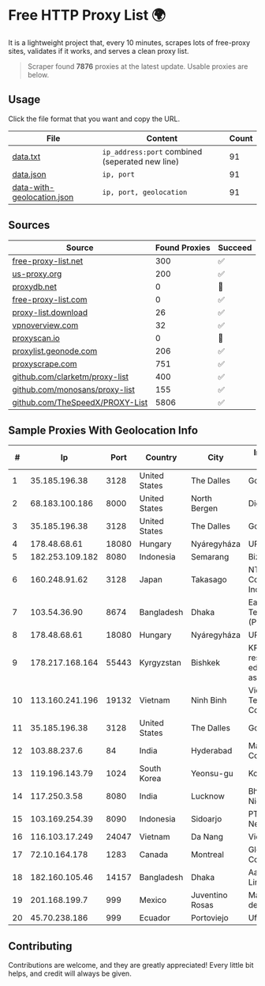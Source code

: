 
# Free HTTP Proxy List 🌍

It is a lightweight project that, every 10 minutes, scrapes lots of free-proxy sites, validates if it works, and serves a clean proxy list.


> Scraper found **7876** proxies at the latest update. Usable proxies are below.

## Usage

Click the file format that you want and copy the URL.


|File|Content|Count|
|----|-------|-----|
|[data.txt](https://raw.githubusercontent.com/themiralay/Proxy-List-World/master/data.txt)|`ip_address:port` combined (seperated new line)|91|
|[data.json](https://raw.githubusercontent.com/themiralay/Proxy-List-World/master/data.json)|`ip, port`|91|
|[data-with-geolocation.json](https://raw.githubusercontent.com/themiralay/Proxy-List-World/master/data-with-geolocation.json)|`ip, port, geolocation`|91|

## Sources

|Source|Found Proxies|Succeed|
|------|-------------|-------|
|[free-proxy-list.net](https://free-proxy-list.net)|300|✅|
|[us-proxy.org](https://www.us-proxy.org)|200|✅|
|[proxydb.net](http://proxydb.net)|0|🚫|
|[free-proxy-list.com](https://free-proxy-list.com/?page=&port=&type%5B%5D=http&type%5B%5D=https&up_time=0&search=Search)|0|✅|
|[proxy-list.download](https://www.proxy-list.download/HTTP)|26|✅|
|[vpnoverview.com](https://vpnoverview.com/privacy/anonymous-browsing/free-proxy-servers)|32|✅|
|[proxyscan.io](https://www.proxyscan.io)|0|🚫|
|[proxylist.geonode.com](https://proxylist.geonode.com/api/proxy-list?limit=300&page=1&sort_by=lastChecked&sort_type=desc&protocols=http,https)|206|✅|
|[proxyscrape.com](https://api.proxyscrape.com/v2/?request=displayproxies&protocol=http&timeout=10000&country=all&ssl=all&anonymity=all)|751|✅|
|[github.com/clarketm/proxy-list](https://raw.githubusercontent.com/clarketm/proxy-list/master/proxy-list-raw.txt)|400|✅|
|[github.com/monosans/proxy-list](https://raw.githubusercontent.com/monosans/proxy-list/main/proxies/http.txt)|155|✅|
|[github.com/TheSpeedX/PROXY-List](https://raw.githubusercontent.com/TheSpeedX/PROXY-List/master/http.txt)|5806|✅|


## Sample Proxies With Geolocation Info

|#|Ip|Port|Country|City|Internet Service Provider|
|-|--|----|-------|----|-------------------------|
|1|35.185.196.38|3128|United States|The Dalles|Google LLC|
|2|68.183.100.186|8000|United States|North Bergen|DigitalOcean, LLC|
|3|35.185.196.38|3128|United States|The Dalles|Google LLC|
|4|178.48.68.61|18080|Hungary|Nyáregyháza|UPC|
|5|182.253.109.182|8080|Indonesia|Semarang|Biznet Metronet|
|6|160.248.91.62|3128|Japan|Takasago|NTT PC Communications, Inc.|
|7|103.54.36.90|8674|Bangladesh|Dhaka|Earth Telecommunication (Pvt.) Ltd|
|8|178.48.68.61|18080|Hungary|Nyáregyháza|UPC|
|9|178.217.168.164|55443|Kyrgyzstan|Bishkek|KRENA - Kyrgyz research and education network association|
|10|113.160.241.196|19132|Vietnam|Ninh Binh|VietNam Post and Telecom Corporation|
|11|35.185.196.38|3128|United States|The Dalles|Google LLC|
|12|103.88.237.6|84|India|Hyderabad|Mana Communications|
|13|119.196.143.79|1024|South Korea|Yeonsu-gu|Korea Telecom|
|14|117.250.3.58|8080|India|Lucknow|Bharat Sanchar Nigam Ltd|
|15|103.169.254.39|8090|Indonesia|Sidoarjo|PT Master Star Network|
|16|116.103.17.249|24047|Vietnam|Da Nang|Viettel Corporation|
|17|72.10.164.178|1283|Canada|Montreal|GloboTech Communications|
|18|182.160.105.46|14157|Bangladesh|Dhaka|Aamra Networks Limited|
|19|201.168.199.7|999|Mexico|Juventino Rosas|Marcatel Com, S.A. de C.V.|
|20|45.70.238.186|999|Ecuador|Portoviejo|Ufinet Panama S.A.|



## Contributing

Contributions are welcome, and they are greatly appreciated! Every
little bit helps, and credit will always be given.

